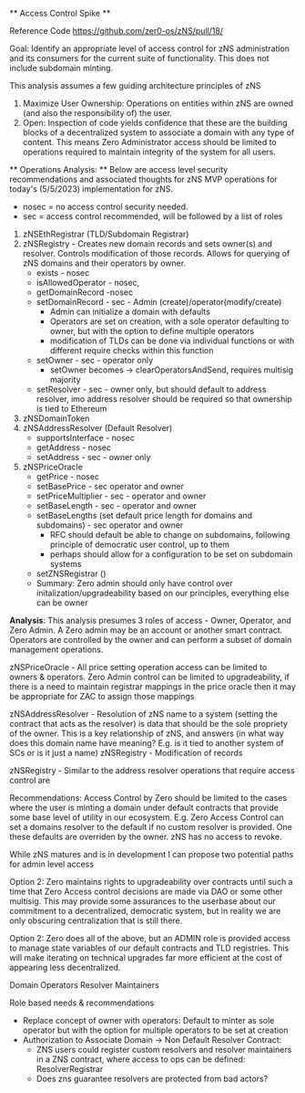 ** Access Control Spike **

Reference Code https://github.com/zer0-os/zNS/pull/18/

Goal: Identify an appropriate level of access control for zNS administration and its consumers for the current suite of functionality. This does not include subdomain minting.  

This analysis assumes a few guiding architecture principles of zNS
1. Maximize User Ownership:  Operations on entities within zNS are owned (and also the responsibility of) the user. 
2. Open: Inspection of code yields confidence that these are the building blocks of a decentralized system to associate a domain with any type of content.  This means Zero Administrator access should be limited to operations required to maintain integrity of the system for all users. 

** Operations Analysis: **
Below are access level security recommendations and associated thoughts for zNS MVP operations for today's (5/5/2023) implementation for zNS. 
* nosec = no access control security needed. 
* sec = access control recommended, will be followed by a list of roles

1. zNSEthRegistrar (TLD/Subdomain Registrar)
2. zNSRegistry - Creates new domain records and sets owner(s) and resolver. Controls modification of those records. Allows for querying of zNS domains and their operators by owner.
    * exists - nosec
    * isAllowedOperator - nosec,
    * getDomainRecord -nosec
    * setDomainRecord - sec - Admin (create)/operator(modify/create)
        * Admin can initialize a domain with defaults 
        * Operators are set on creation, with a sole operator defaulting to owner, but with the option to define multiple operators
        * modification of TLDs can be done via individual functions or with different require checks within this function
    * setOwner - sec - operator only
        * setOwner becomes -> clearOperatorsAndSend, requires multisig majority 
    * setResolver - sec - owner only, but should default to address resolver, imo address resolver should be required so that ownership is tied to Ethereum
3. zNSDomainToken
4. zNSAddressResolver (Default Resolver)
    * supportsInterface - nosec
    * getAddress - nosec
    * setAddress - sec - owner only
5. zNSPriceOracle
    * getPrice - nosec
    * setBasePrice - sec operator and owner 
    * setPriceMultiplier - sec - operator and owner
    * setBaseLength - sec - operator and owner
    * setBaseLengths (set default price length for domains and subdomains) - sec operator and owner
        * RFC should default be able to change on subdomains, following principle of democratic user control, up to them
        * perhaps should allow for a configuration to be set on subdomain systems
    * setZNSRegistrar ()
    * Summary: Zero admin should only have control over initalization/upgradeability based on our principles, everything else can be owner


**Analysis**:
This analysis presumes 3 roles of access - Owner, Operator, and Zero Admin. A Zero admin may be an account or another smart contract. Operators are controlled by the owner and can perform a subset of domain management operations. 

zNSPriceOracle - All price setting operation access can be limited to owners & operators. Zero Admin control can be limited to upgradeability, if there is a need to maintain registrar mappings in the price oracle then it may be appropriate for ZAC to assign those mappings


zNSAddressResolver - Resolution of zNS name to a system (setting the contract that acts as the resolver) is data that should be the sole propriety of the owner. This is a key relationship of zNS, and answers (in what way does this domain name have meaning? E.g. is it tied to another system of SCs or is it just a name)
zNSRegistry - Modification of records


zNSRegistry - Similar to the address resolver operations that require access control are 

Recommendations: Access Control by Zero should be limited to the cases where the user is minting a domain under default contracts that provide some base level of utility in our ecosystem. E.g. Zero Access Control can set a domains resolver to the default if no custom resolver is provided. One these defaults are overriden by the owner. zNS has no access to revoke.

While zNS matures and is in development I can propose two potential paths for admin level access

Option 2:
 Zero maintains rights to upgradeability over contracts until such a time that Zero Access control decisions are made via DAO or some other multisig. This may provide some assurances to the userbase about our commitment to a decentralized, democratic system, but in reality we are only obscuring centralization that is still there.

Option 2:
 Zero does all of the above, but an ADMIN role is provided access to manage state variables of our default contracts and TLD registries. This will make iterating on technical upgrades far more efficient at the cost of appearing less decentralized. 
 




Domain Operators
Resolver Maintainers

Role based needs & recommendations
* Replace concept of owner with operators: Default to minter as sole operator but with the option for multiple operators to be set at creation
* Authorization to Associate Domain -> Non Default Resolver Contract:
    * ZNS users could register custom resolvers and resolver maintainers in a ZNS contract, where access to ops can be defined: ResolverRegistrar
    * Does zns guarantee resolvers are protected from bad actors?